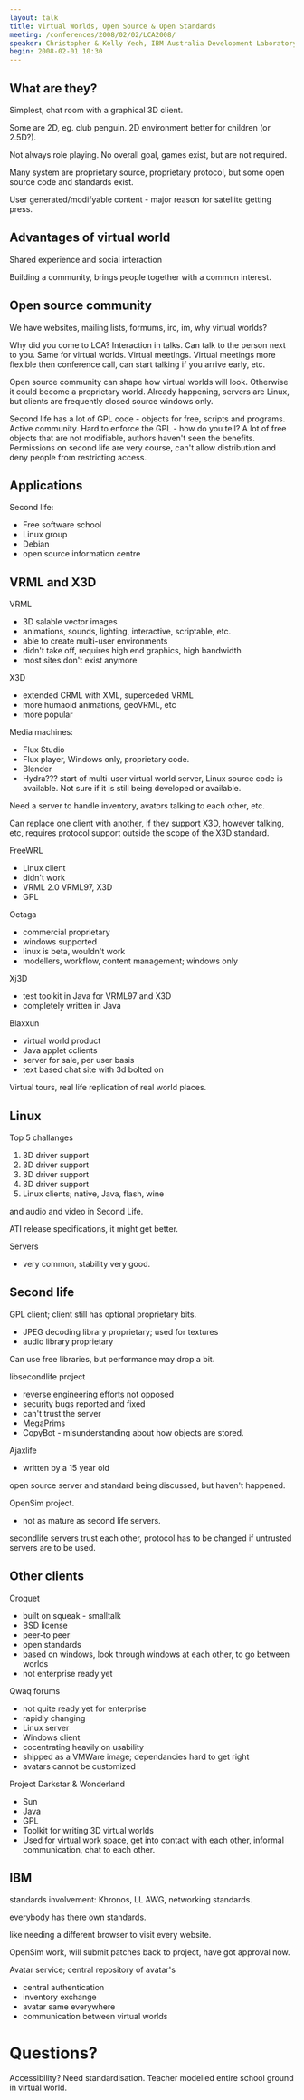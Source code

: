 ```yaml
---
layout: talk
title: Virtual Worlds, Open Source & Open Standards
meeting: /conferences/2008/02/02/LCA2008/
speaker: Christopher & Kelly Yeoh, IBM Australia Development Laboratory
begin: 2008-02-01 10:30
---
```

## What are they?

Simplest, chat room with a graphical 3D client.

Some are 2D, eg. club penguin. 2D environment better for children
(or 2.5D?).

Not always role playing. No overall goal, games exist, but
are not required.

Many system are proprietary source, proprietary protocol, but
some open source code and standards exist.

User generated/modifyable content - major reason for
satellite getting press.

## Advantages of virtual world

Shared experience and social interaction

Building a community, brings people together with a common interest.

## Open source community

We have websites, mailing lists, formums, irc, im, why virtual worlds?

Why did you come to LCA? Interaction in talks. Can talk to the person
next to you. Same for virtual worlds. Virtual meetings. Virtual
meetings more flexible then conference call, can start talking if you
arrive early, etc.

Open source community can shape how virtual worlds will look. Otherwise
it could become a proprietary world. Already happening, servers are Linux,
but clients are frequently closed source windows only.

Second life has a lot of GPL code - objects for free, scripts and
programs. Active community. Hard to enforce the GPL - how do you
tell? A lot of free objects that are not modifiable, authors
haven't seen the benefits. Permissions on second life are very course,
can't allow distribution and deny people from restricting access.

## Applications

Second life:

* Free software school
* Linux group
* Debian
* open source information centre

## VRML and X3D

VRML

* 3D salable vector images
* animations, sounds, lighting, interactive, scriptable, etc.
* able to create multi-user environments
* didn't take off, requires high end graphics, high bandwidth
* most sites don't exist anymore

X3D

* extended CRML with XML, superceded VRML
* more humaoid animations, geoVRML, etc
* more popular

Media machines:

* Flux Studio
* Flux player, Windows only, proprietary code.
* Blender
* Hydra??? start of multi-user virtual world server, Linux source code is
available. Not sure if it is still being developed or available.

Need a server to handle inventory, avators talking to each other, etc.

Can replace one client with another, if they support X3D, however talking, etc,
requires protocol support outside the scope of the X3D standard.

FreeWRL

* Linux client
* didn't work
* VRML 2.0 VRML97, X3D
* GPL

Octaga

* commercial proprietary
* windows supported
* linux is beta, wouldn't work
* modellers, workflow, content management; windows only

Xj3D

* test toolkit in Java for VRML97 and X3D
* completely written in Java

Blaxxun

* virtual world product
* Java applet cclients
* server for sale, per user basis
* text based chat site with 3d bolted on

Virtual tours, real life replication of real world places.

## Linux

Top 5 challanges

1. 3D driver support
2. 3D driver support
3. 3D driver support
4. 3D driver support
5. Linux clients; native, Java, flash, wine

and audio and video in Second Life.

ATI release specifications, it might get better.

Servers

* very common, stability very good.

## Second life

GPL client; client still has optional proprietary bits.

* JPEG decoding library proprietary; used for textures
* audio library proprietary

Can use free libraries, but performance may drop a bit.

libsecondlife project

* reverse engineering efforts not opposed
* security bugs reported and fixed
* can't trust the server
* MegaPrims
* CopyBot - misunderstanding about how objects are stored.

Ajaxlife

* written by a 15 year old

open source server and standard being discussed, but haven't happened.

OpenSim project.

* not as mature as second life servers.

secondlife servers trust each other, protocol has to be changed if
untrusted servers are to be used.


## Other clients

Croquet

* built on squeak - smalltalk
* BSD license
* peer-to peer
* open standards
* based on windows, look through windows at each other, to go
between worlds
* not enterprise ready yet

Qwaq forums

* not quite ready yet for enterprise
* rapidly changing
* Linux server
* Windows client
* cocentrating heavily on usability
* shipped as a VMWare image; dependancies hard to get right
* avatars cannot be customized

Project Darkstar & Wonderland

* Sun
* Java
* GPL
* Toolkit for writing 3D virtual worlds
* Used for virtual work space, get into contact with each other,
informal communication, chat to each other.

## IBM

standards involvement: Khronos, LL AWG, networking standards.

everybody has there own standards.

like needing a different browser to visit every website.

OpenSim work, will submit patches back to project, have got approval
now.

Avatar service; central repository of avatar's

* central authentication
* inventory exchange
* avatar same everywhere
* communication between virtual worlds

# Questions?

Accessibility? Need standardisation.
Teacher modelled entire school ground in virtual world.
